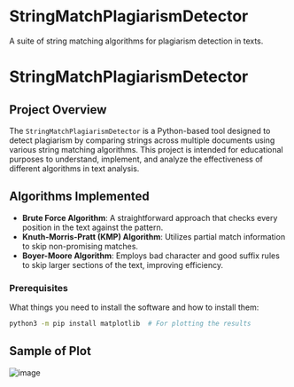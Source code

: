 # StringMatchPlagiarismDetector
A suite of string matching algorithms for plagiarism detection in texts.

# StringMatchPlagiarismDetector

## Project Overview
The `StringMatchPlagiarismDetector` is a Python-based tool designed to detect plagiarism by comparing strings across multiple documents using various string matching algorithms. This project is intended for educational purposes to understand, implement, and analyze the effectiveness of different algorithms in text analysis.

## Algorithms Implemented
- **Brute Force Algorithm**: A straightforward approach that checks every position in the text against the pattern.
- **Knuth-Morris-Pratt (KMP) Algorithm**: Utilizes partial match information to skip non-promising matches.
- **Boyer-Moore Algorithm**: Employs bad character and good suffix rules to skip larger sections of the text, improving efficiency.


### Prerequisites
What things you need to install the software and how to install them:

```bash
python3 -m pip install matplotlib  # For plotting the results
```

## Sample of Plot
![image](https://github.com/misharii/StringMatchPlagiarismDetector/assets/125268174/47cf0f38-2170-4d76-89be-1b1ba791421e)

